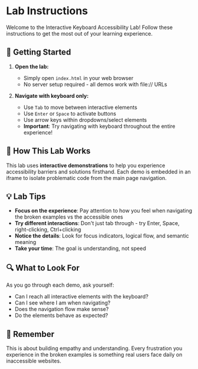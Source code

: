 # Lab Instructions

Welcome to the Interactive Keyboard Accessibility Lab! Follow these instructions to get the most out of your learning experience.

## 🚀 Getting Started

1. **Open the lab:**
   - Simply open `index.html` in your web browser
   - No server setup required - all demos work with file:// URLs

2. **Navigate with keyboard only:**
   - Use `Tab` to move between interactive elements
   - Use `Enter` or `Space` to activate buttons
   - Use arrow keys within dropdowns/select elements
   - **Important**: Try navigating with keyboard throughout the entire experience!

## 📖 How This Lab Works

This lab uses **interactive demonstrations** to help you experience accessibility barriers and solutions firsthand. Each demo is embedded in an iframe to isolate problematic code from the main page navigation.

## 💡 Lab Tips

- **Focus on the experience**: Pay attention to how you feel when navigating the broken examples vs the accessible ones
- **Try different interactions**: Don't just tab through - try Enter, Space, right-clicking, Ctrl+clicking
- **Notice the details**: Look for focus indicators, logical flow, and semantic meaning
- **Take your time**: The goal is understanding, not speed

## 🔍 What to Look For

As you go through each demo, ask yourself:
- Can I reach all interactive elements with the keyboard?
- Can I see where I am when navigating?
- Does the navigation flow make sense?
- Do the elements behave as expected?

## 🌟 Remember

This is about building empathy and understanding. Every frustration you experience in the broken examples is something real users face daily on inaccessible websites.
